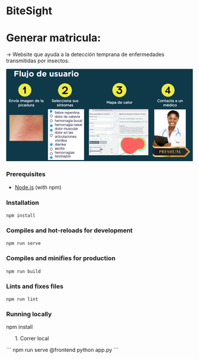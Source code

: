 # BiteSight
# Generar matricula:
  -> Website que ayuda a la detección temprana de enfermedades transmitidas por insectos.

![Diagrama.](/Diagrama.png)


### Prerequisites
- [Node.js](https://nodejs.org/) (with npm)

### Installation

```
npm install
```

### Compiles and hot-reloads for development
```
npm run serve
```

### Compiles and minifies for production
```
npm run build
```

### Lints and fixes files
```
npm run lint
```
### Running locally
npm install

<ol>1. Correr local</ol>
```
npm run serve @frontend
python app.py 
```
